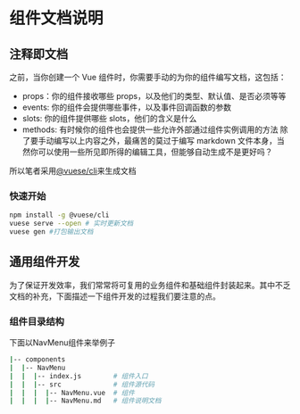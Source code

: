 # 组件文档说明

## 注释即文档

之前，当你创建一个 Vue 组件时，你需要手动的为你的组件编写文档，这包括：

* props：你的组件接收哪些 props，以及他们的类型、默认值、是否必须等等
* events: 你的组件会提供哪些事件，以及事件回调函数的参数
* slots: 你的组件提供哪些 slots，他们的含义是什么
* methods: 有时候你的组件也会提供一些允许外部通过组件实例调用的方法
除了要手动编写以上内容之外，最痛苦的莫过于编写 markdown 文件本身，当然你可以使用一些所见即所得的编辑工具，但能够自动生成不是更好吗？

所以笔者采用[@vuese/cli](https://vuese.org/zh/cli)来生成文档

### 快速开始

```bash
npm install -g @vuese/cli
vuese serve --open # 实时更新文档
vuese gen #打包输出文档

```

## 通用组件开发
为了保证开发效率，我们常常将可复用的业务组件和基础组件封装起来。其中不乏文档的补充，下面描述一下组件开发的过程我们要注意的点。

### 组件目录结构

下面以NavMenu组件来举例子

```bash
|-- components
|  |-- NavMenu
|  |  |-- index.js        # 组件入口
|  |  |-- src             # 组件源代码
|  |  |  |-- NavMenu.vue  # 组件
|  |  |  |-- NavMenu.md   # 组件说明文档
```